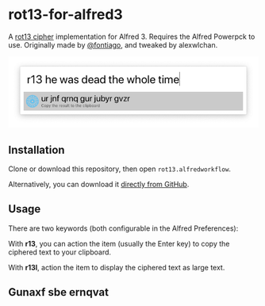 # rot13-for-alfred3

A [rot13 cipher][rot13] implementation for Alfred 3.
Requires the Alfred Powerpck to use.
Originally made by [@fontiago][fontiago], and tweaked by alexwlchan.

![](screenshot.png)

[rot13]: https://en.wikipedia.org/wiki/ROT13
[fontiago]: https://github.com/fontiago/rot13-for-alfred3


## Installation

Clone or download this repository, then open `rot13.alfredworkflow`.

Alternatively, you can download it [directly from GitHub][github].

[github]: https://github.com/alexwlchan/rot13-for-alfred3/raw/master/rot13.alfredworkflow


## Usage

There are two keywords (both configurable in the Alfred Preferences):

With **r13**, you can action the item (usually the Enter key) to copy the ciphered text to your clipboard.

With **r13l**, action the item to display the ciphered text as large text.

## Gunaxf sbe ernqvat
